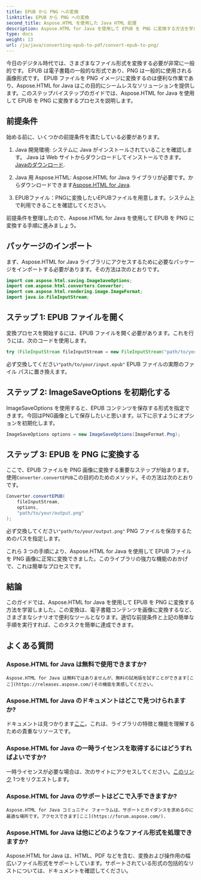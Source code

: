 ```yaml
---
title: EPUB から PNG への変換
linktitle: EPUB から PNG への変換
second_title: Aspose.HTML を使用した Java HTML 処理
description: Aspose.HTML for Java を使用して EPUB を PNG に変換する方法を学びます。ステップバイステップのガイドに従って、電子書籍コンテンツを視覚的に魅力的なものにしましょう。
type: docs
weight: 13
url: /ja/java/converting-epub-to-pdf/convert-epub-to-png/
---
```


今日のデジタル時代では、さまざまなファイル形式を変換する必要が非常に一般的です。 EPUB は電子書籍の一般的な形式であり、PNG は一般的に使用される画像形式です。 EPUB ファイルを PNG イメージに変換するのは便利な作業であり、Aspose.HTML for Java はこの目的にシームレスなソリューションを提供します。このステップバイステップのガイドでは、Aspose.HTML for Java を使用して EPUB を PNG に変換するプロセスを説明します。

## 前提条件

始める前に、いくつかの前提条件を満たしている必要があります。

1.  Java 開発環境: システムに Java がインストールされていることを確認します。 Java は Web サイトからダウンロードしてインストールできます。[Javaのダウンロード](https://www.oracle.com/java/technologies/javase-downloads.html).

2. Java 用 Aspose.HTML: Aspose.HTML for Java ライブラリが必要です。からダウンロードできます[Aspose.HTML for Java](https://releases.aspose.com/html/java/).

3. EPUBファイル：PNGに変換したいEPUBファイルを用意します。システム上で利用できることを確認してください。

前提条件を整理したので、Aspose.HTML for Java を使用して EPUB を PNG に変換する手順に進みましょう。

## パッケージのインポート

まず、Aspose.HTML for Java ライブラリにアクセスするために必要なパッケージをインポートする必要があります。その方法は次のとおりです。

```java
import com.aspose.html.saving.ImageSaveOptions;
import com.aspose.html.converters.Converter;
import com.aspose.html.rendering.image.ImageFormat;
import java.io.FileInputStream;
```

## ステップ 1: EPUB ファイルを開く

変換プロセスを開始するには、EPUB ファイルを開く必要があります。これを行うには、次のコードを使用します。

```java
try (FileInputStream fileInputStream = new FileInputStream("path/to/your/input.epub")) {
```

必ず交換してください`"path/to/your/input.epub"` EPUB ファイルの実際のファイル パスに置き換えます。

## ステップ 2: ImageSaveOptions を初期化する

ImageSaveOptions を使用すると、EPUB コンテンツを保存する形式を指定できます。今回はPNG画像として保存したいと思います。以下に示すようにオプションを初期化します。

```java
ImageSaveOptions options = new ImageSaveOptions(ImageFormat.Png);
```

## ステップ 3: EPUB を PNG に変換する

ここで、EPUB ファイルを PNG 画像に変換する重要なステップが始まります。使用`Converter.convertEPUB`この目的のためのメソッド。その方法は次のとおりです。

```java
Converter.convertEPUB(
    fileInputStream,
    options,
    "path/to/your/output.png"
);
```

必ず交換してください`"path/to/your/output.png"` PNG ファイルを保存するためのパスを指定します。

これら 3 つの手順により、Aspose.HTML for Java を使用して EPUB ファイルを PNG 画像に正常に変換できました。このライブラリの強力な機能のおかげで、これは簡単なプロセスです。

## 結論

このガイドでは、Aspose.HTML for Java を使用して EPUB を PNG に変換する方法を学習しました。この変換は、電子書籍コンテンツを画像に変換するなど、さまざまなシナリオで便利なツールとなります。適切な前提条件と上記の簡単な手順を実行すれば、このタスクを簡単に達成できます。

## よくある質問

### Aspose.HTML for Java は無料で使用できますか?
    Aspose.HTML for Java は無料ではありませんが、無料の試用版を試すことができます[ここ](https://releases.aspose.com/)その機能を実感してください。

### Aspose.HTML for Java のドキュメントはどこで見つけられますか?
   ドキュメントは見つかります[ここ](https://reference.aspose.com/html/java/)。これは、ライブラリの特徴と機能を理解するための貴重なリソースです。

### Aspose.HTML for Java の一時ライセンスを取得するにはどうすればよいですか?
   一時ライセンスが必要な場合は、次のサイトにアクセスしてください。[このリンク](https://purchase.aspose.com/temporary-license/) 1つをリクエストします。

### Aspose.HTML for Java のサポートはどこで入手できますか?
    Aspose.HTML for Java コミュニティ フォーラムは、サポートとガイダンスを求めるのに最適な場所です。アクセスできます[ここ](https://forum.aspose.com/).

### Aspose.HTML for Java は他にどのようなファイル形式を処理できますか?
   Aspose.HTML for Java は、HTML、PDF などを含む、変換および操作用の幅広いファイル形式をサポートしています。サポートされている形式の包括的なリストについては、ドキュメントを確認してください。